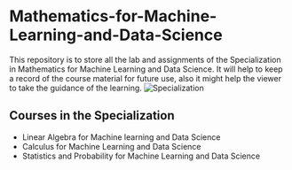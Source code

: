 # Mathematics-for-Machine-Learning-and-Data-Science
This repository is to store all the lab and assignments of the Specialization in Mathematics for Machine Learning and Data Science. It will help to keep a record of the course material for future use, also it might help the viewer to take the guidance of the learning.
![Specialization]()
## Courses in the Specialization
- Linear Algebra for Machine learning and Data Science
- Calculus for Machine Learning and Data Science
- Statistics and Probability for Machine Learning and Data Science
